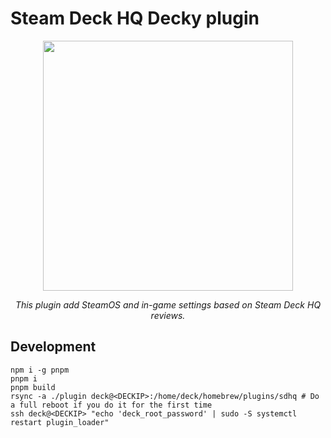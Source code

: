 # Steam Deck HQ Decky plugin

<p align="center">
  <img src="https://github.com/CapitaineJSparrow/steam-deck-hq-plugin/raw/master/img.png" width="400" />
</p>

<p align="center">
<i>This plugin add SteamOS and in-game settings based on Steam Deck HQ reviews.</i>
</p>

## Development

```
npm i -g pnpm
pnpm i
pnpm build
rsync -a ./plugin deck@<DECKIP>:/home/deck/homebrew/plugins/sdhq # Do a full reboot if you do it for the first time
ssh deck@<DECKIP> "echo 'deck_root_password' | sudo -S systemctl restart plugin_loader"
```
